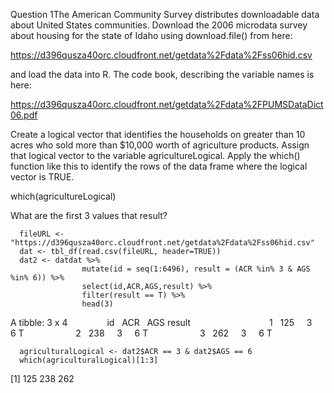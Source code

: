 Question 1The American Community Survey distributes downloadable data about United States communities. Download the 2006 microdata survey about housing for the state of Idaho using download.file() from here: 

https://d396qusza40orc.cloudfront.net/getdata%2Fdata%2Fss06hid.csv

and load the data into R. The code book, describing the variable names is here:

https://d396qusza40orc.cloudfront.net/getdata%2Fdata%2FPUMSDataDict06.pdf 

Create a logical vector that identifies the households on greater than 10 acres who sold more than $10,000 worth of agriculture products. Assign that logical vector to the variable agricultureLogical. Apply the which() function like this to identify the rows of the data frame where the logical vector is TRUE.  

which(agricultureLogical) 

What are the first 3 values that result?

```
  fileURL <- "https://d396qusza40orc.cloudfront.net/getdata%2Fdata%2Fss06hid.csv"
  dat <- tbl_df(read.csv(fileURL, header=TRUE))
  dat2 <- datdat %>%         
                mutate(id = seq(1:6496), result = (ACR %in% 3 & AGS %in% 6)) %>%        
                select(id,ACR,AGS,result) %>%        
                filter(result == T) %>%        
                head(3)
```

 A tibble: 3 x 4                
id   ACR   AGS result                
<int> <int> <int> <lgl>                 
1   125     3     6 T                     
2   238     3     6 T                     
3   262     3     6 T 
                
```                
  agriculturalLogical <- dat2$ACR == 3 & dat2$AGS == 6
  which(agriculturalLogical)[1:3]                
```

[1] 125 238 262
